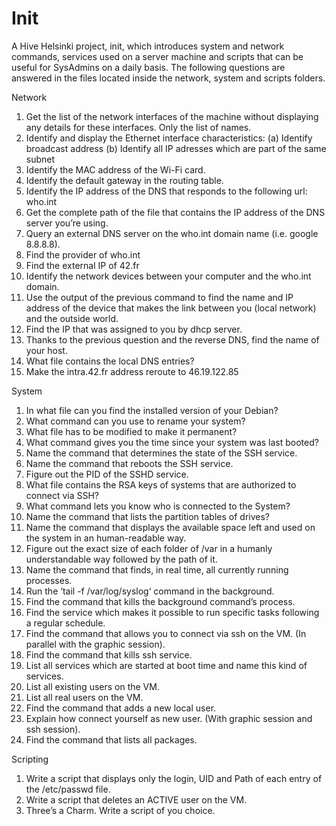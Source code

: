 # Init

A Hive Helsinki project, init, which introduces system and network commands, services used on a server machine and scripts that can be useful for SysAdmins on a daily basis.
The following questions are answered in the files located inside the network, system and scripts folders.


Network
1. Get the list of the network interfaces of the machine without displaying any details for these interfaces. Only the list of names.
2. Identify and display the Ethernet interface characteristics:
  (a) Identify broadcast address
  (b) Identify all IP adresses which are part of the same subnet
3. Identify the MAC address of the Wi-Fi card.
4. Identify the default gateway in the routing table.
5. Identify the IP address of the DNS that responds to the following url: who.int
6. Get the complete path of the file that contains the IP address of the DNS server you’re using.
7. Query an external DNS server on the who.int domain name (i.e. google 8.8.8.8).
8. Find the provider of who.int
9. Find the external IP of 42.fr
10. Identify the network devices between your computer and the who.int domain.
11. Use the output of the previous command to find the name and IP address of the device that makes the link between you (local network) and the outside world.
12. Find the IP that was assigned to you by dhcp server.
13. Thanks to the previous question and the reverse DNS, find the name of your host.
14. What file contains the local DNS entries?
15. Make the intra.42.fr address reroute to 46.19.122.85



System
1. In what file can you find the installed version of your Debian?
2. What command can you use to rename your system?
3. What file has to be modified to make it permanent?
4. What command gives you the time since your system was last booted?
5. Name the command that determines the state of the SSH service.
6. Name the command that reboots the SSH service.
7. Figure out the PID of the SSHD service.
8. What file contains the RSA keys of systems that are authorized to connect via SSH?
9. What command lets you know who is connected to the System?
10. Name the command that lists the partition tables of drives?
11. Name the command that displays the available space left and used on the system in an human-readable way.
12. Figure out the exact size of each folder of /var in a humanly understandable way followed by the path of it.
13. Name the command that finds, in real time, all currently running processes.
14. Run the ‘tail -f /var/log/syslog‘ command in the background.
15. Find the command that kills the background command’s process.
16. Find the service which makes it possible to run specific tasks following a regular schedule.
17. Find the command that allows you to connect via ssh on the VM. (In parallel with the graphic session).
18. Find the command that kills ssh service.
19. List all services which are started at boot time and name this kind of services.
20. List all existing users on the VM.
21. List all real users on the VM.
22. Find the command that adds a new local user.
23. Explain how connect yourself as new user. (With graphic session and ssh session).
24. Find the command that lists all packages.



Scripting
1. Write a script that displays only the login, UID and Path of each entry of the /etc/passwd file.
2. Write a script that deletes an ACTIVE user on the VM.
3. Three’s a Charm. Write a script of you choice.


